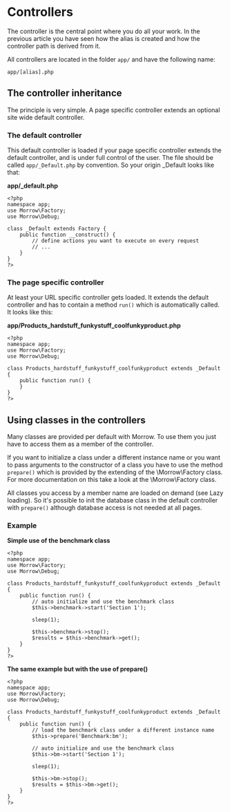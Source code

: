 Controllers
==========

The controller is the central point where you do all your work.
In the previous article you have seen how the alias is created and how the controller path is derived from it.

All controllers are located in the folder `app/` and have the following name:

`app/[alias].php`

The controller inheritance
---------------------------

The principle is very simple. A page specific controller extends an optional site wide default controller.

### The default controller

This default controller is loaded if your page specific controller extends the default controller, and is under full control of the user. 
The file should be called `app/_Default.php` by convention. So your origin _Default looks like that:

**app/_default.php**

~~~{.php}
<?php
namespace app;
use Morrow\Factory;
use Morrow\Debug;

class _Default extends Factory {
	public function __construct() {
		// define actions you want to execute on every request
		// ...
	}
}
?>
~~~

### The page specific controller

At least your URL specific controller gets loaded. It extends the default controller and has to contain a method `run()` which is automatically called. It looks like this:

**app/Products_hardstuff_funkystuff_coolfunkyproduct.php**

~~~{.php}
<?php
namespace app;
use Morrow\Factory;
use Morrow\Debug;

class Products_hardstuff_funkystuff_coolfunkyproduct extends _Default {
	public function run() {
	}
}
?>
~~~

Using classes in the controllers
-------------------------------

Many classes are provided per default with Morrow. To use them you just have to access them as a member of the controller.

If you want to initialize a class under a different instance name or you want to pass arguments to the constructor of a class you have to use the method `prepare()` which is provided by the extending of the \Morrow\Factory class. For more documentation on this take a look at the \Morrow\Factory class.

All classes you access by a member name are loaded on demand (see Lazy loading). So it's possible to init the database class in the default controller with `prepare()` although database access is not needed at all pages.

### Example

**Simple use of the benchmark class**

~~~{.php}
<?php
namespace app;
use Morrow\Factory;
use Morrow\Debug;

class Products_hardstuff_funkystuff_coolfunkyproduct extends _Default {
	public function run() {
		// auto initialize and use the benchmark class
		$this->benchmark->start('Section 1');
		
		sleep(1);
			   
		$this->benchmark->stop();
		$results = $this->benchmark->get();
	}
}
?>
~~~

**The same example but with the use of prepare()**

~~~{.php}
<?php
namespace app;
use Morrow\Factory;
use Morrow\Debug;

class Products_hardstuff_funkystuff_coolfunkyproduct extends _Default {
	public function run() {
		// load the benchmark class under a different instance name
		$this->prepare('Benchmark:bm');
	   
		// auto initialize and use the benchmark class
		$this->bm->start('Section 1');
			   
		sleep(1);
			   
		$this->bm->stop();
		$results = $this->bm->get();
	}
}
?>
~~~
